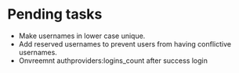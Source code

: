 # Pending tasks

- Make usernames in lower case unique.
- Add reserved usernames to prevent users from having conflictive usernames.
- Onvreemnt authproviders:logins_count after success login
